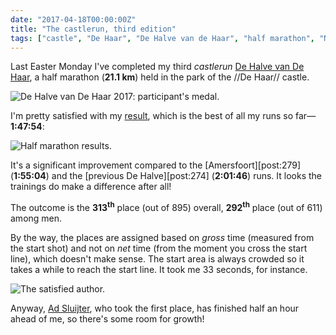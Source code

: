 ```yaml
---
date: "2017-04-18T00:00:00Z"
title: "The castlerun, third edition"
tags: ["castle", "De Haar", "De Halve van de Haar", "half marathon", "Netherlands", "running", "sport"]
---
```


Last Easter Monday I've completed my third *castlerun* [De Halve van De Haar](http://www.dehalvevandehaar.nl/), a half marathon (**21.1 km**) held in the park of the //De Haar// castle.

<!--more-->

![](img:3.bp.blogspot.com/-PbeqYXL7STA/WPTsB8ySmRI/AAAAAAAApxE/HTDNCie-4w4e-mtovTqYB-mqOn_niBs9ACPcB/s1600/dsc04851.picasaweb.jpg:a "De Halve van De Haar 2017: participant's medal.")

I'm pretty satisfied with my [result](https://evenementen.uitslagen.nl/2017/dehalvevandehaar/details.php?s=380), which is the best of all my runs so far—**1:47:54**:

![](img:3.bp.blogspot.com/-dh44F5wXLwg/WPXVyMckdwI/AAAAAAAApxg/FcbfYx0rANcbLV2PHNG_m2UApvcH79E8ACPcB/s1600/de-halve-van-de-haar-2017.png:a "Half marathon results.")

It's a significant improvement compared to the [Amersfoort][post:279] (**1:55:04**) and the [previous De Halve][post:274] (**2:01:46**) runs. It looks the trainings do make a difference after all!

The outcome is the **313<sup>th</sup>** place (out of 895) overall, **292<sup>th</sup>** place (out of 611) among men.

By the way, the places are assigned based on *gross* time (measured from the start shot) and not on *net* time (from the moment you cross the start line), which doesn't make sense. The start area is always crowded so it takes a while to reach the start line. It took me 33 seconds, for instance.

![](img:1.bp.blogspot.com/-wCvl8bUJ06M/WPTsBwvPCYI/AAAAAAAApxE/AhTBMrWGECY0F48tNJgXwp3R8vku2VeywCPcB/s1600/dsc04838.picasaweb.jpg:a "The satisfied author.")

Anyway, [Ad Sluijter](https://evenementen.uitslagen.nl/2017/dehalvevandehaar/details.php?s=4), who took the first place, has finished half an hour ahead of me, so there's some room for growth!
